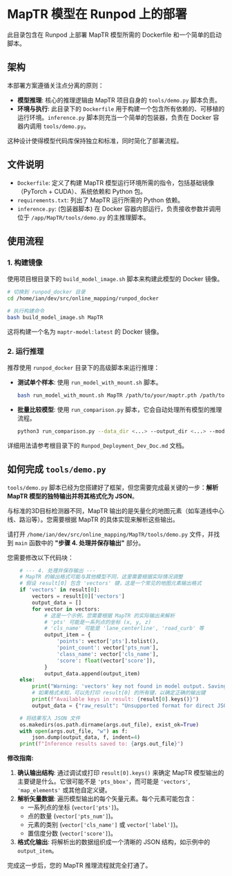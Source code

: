 # MapTR 模型在 Runpod 上的部署

此目录包含在 Runpod 上部署 MapTR 模型所需的 Dockerfile 和一个简单的启动脚本。

## 架构

本部署方案遵循关注点分离的原则：

-   **模型推理**: 核心的推理逻辑由 MapTR 项目自身的 `tools/demo.py` 脚本负责。
-   **环境与执行**: 此目录下的 `Dockerfile` 用于构建一个包含所有依赖的、可移植的运行环境。`inference.py` 脚本则充当一个简单的包装器，负责在 Docker 容器内调用 `tools/demo.py`。

这种设计使得模型代码库保持独立和标准，同时简化了部署流程。

## 文件说明

-   `Dockerfile`: 定义了构建 MapTR 模型运行环境所需的指令，包括基础镜像（PyTorch + CUDA）、系统依赖和 Python 包。
-   `requirements.txt`: 列出了 MapTR 运行所需的 Python 依赖。
-   `inference.py`: (包装器脚本) 在 Docker 容器内部运行，负责接收参数并调用位于 `/app/MapTR/tools/demo.py` 的主推理脚本。

## 使用流程

### 1. 构建镜像

使用项目根目录下的 `build_model_image.sh` 脚本来构建此模型的 Docker 镜像。

```bash
# 切换到 runpod_docker 目录
cd /home/ian/dev/src/online_mapping/runpod_docker

# 执行构建命令
bash build_model_image.sh MapTR
```

这将构建一个名为 `maptr-model:latest` 的 Docker 镜像。

### 2. 运行推理

推荐使用 `runpod_docker` 目录下的高级脚本来运行推理：

-   **测试单个样本**: 使用 `run_model_with_mount.sh` 脚本。
    ```bash
    bash run_model_with_mount.sh MapTR /path/to/your/maptr.pth /path/to/input_dir /path/to/output_dir <sample_token>
    ```
-   **批量比较模型**: 使用 `run_comparison.py` 脚本，它会自动处理所有模型的推理流程。
    ```bash
    python3 run_comparison.py --data_dir <...> --output_dir <...> --model_weights_dir <...> --dataroot <...>
    ```

详细用法请参考根目录下的 `Runpod_Deployment_Dev_Doc.md` 文档。

## 如何完成 `tools/demo.py`

`tools/demo.py` 脚本已经为您搭建好了框架，但您需要完成最关键的一步：**解析 MapTR 模型的独特输出并将其格式化为 JSON**。

与标准的3D目标检测器不同，MapTR 输出的是矢量化的地图元素（如车道线中心线、路沿等）。您需要根据 MapTR 的具体实现来解析这些输出。

请打开 `/home/ian/dev/src/online_mapping/MapTR/tools/demo.py` 文件，并找到 `main` 函数中的 **"步骤 4. 处理并保存输出"** 部分。

您需要修改以下代码块：

```python
    # --- 4. 处理并保存输出 ---
    # MapTR 的输出格式可能与其他模型不同，这里需要根据实际情况调整
    # 假设 result[0] 包含 'vectors' 键，这是一个常见的地图元素输出格式
    if 'vectors' in result[0]:
        vectors = result[0]['vectors']
        output_data = []
        for vector in vectors:
            # 这是一个示例，您需要根据 MapTR 的实际输出来解析
            # 'pts' 可能是一系列点的坐标 (x, y, z)
            # 'cls_name' 可能是 'lane_centerline', 'road_curb' 等
            output_item = {
                'points': vector['pts'].tolist(),
                'point_count': vector['pts_num'],
                'class_name': vector['cls_name'],
                'score': float(vector['score']),
            }
            output_data.append(output_item)
    else:
        print("Warning: 'vectors' key not found in model output. Saving raw result.")
        # 如果格式未知，可以先打印 result[0] 的所有键，以确定正确的输出键
        print(f"Available keys in result: {result[0].keys()}")
        output_data = {"raw_result": "Unsupported format for direct JSON conversion"}

    # 将结果写入 JSON 文件
    os.makedirs(os.path.dirname(args.out_file), exist_ok=True)
    with open(args.out_file, "w") as f:
        json.dump(output_data, f, indent=4)
    print(f"Inference results saved to: {args.out_file}")
```

**修改指南:**

1.  **确认输出结构**: 通过调试或打印 `result[0].keys()` 来确定 MapTR 模型输出的主要键是什么。它很可能不是 `'pts_bbox'`，而可能是 `'vectors'`, `'map_elements'` 或其他自定义键。
2.  **解析矢量数据**: 遍历模型输出的每个矢量元素。每个元素可能包含：
    *   一系列点的坐标 (`vector['pts']`)。
    *   点的数量 (`vector['pts_num']`)。
    *   元素的类别 (`vector['cls_name']` 或 `vector['label']`)。
    *   置信度分数 (`vector['score']`)。
3.  **格式化输出**: 将解析出的数据组织成一个清晰的 JSON 结构，如示例中的 `output_item`。

完成这一步后，您的 MapTR 推理流程就完全打通了。

